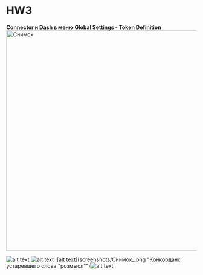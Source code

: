 # HW3
**Connector и Dash в меню Global Settings - Token Definition**
<img width="585" alt="Снимок" src="https://user-images.githubusercontent.com/46744662/54234647-96a24e00-4520-11e9-895e-be8785062a44.PNG"> 

![alt text](screenshots/Снимок5.png "Word List - Frequency")
![alt text](screenshots/Снимок.png "Word List - Stoplist")​
![alt text](screenshots/Снимок_.png "Конкорданс устаревшего слова "розмысл"")​
![alt text](screenshots/Снимок3.png "Cluster/N-Grams - N-Grams")​

